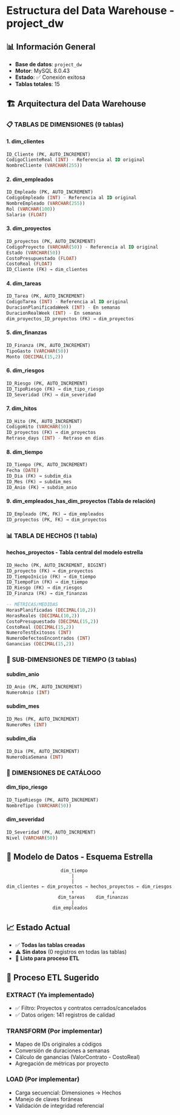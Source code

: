 # Estructura del Data Warehouse - project_dw

## 📊 Información General
- **Base de datos**: `project_dw`
- **Motor**: MySQL 8.0.43
- **Estado**: ✅ Conexión exitosa
- **Tablas totales**: 15

## 🏗️ Arquitectura del Data Warehouse

### 📋 **TABLAS DE DIMENSIONES (9 tablas)**

#### 1. **dim_clientes**
```sql
ID_Cliente (PK, AUTO_INCREMENT)
CodigoClienteReal (INT) - Referencia al ID original
NombreCliente (VARCHAR(255))
```

#### 2. **dim_empleados** 
```sql
ID_Empleado (PK, AUTO_INCREMENT)
CodigoEmpleado (INT) - Referencia al ID original
NombreEmpleado (VARCHAR(255))
Rol (VARCHAR(100))
Salario (FLOAT)
```

#### 3. **dim_proyectos**
```sql
ID_proyectos (PK, AUTO_INCREMENT)
CodigoProyecto (VARCHAR(50)) - Referencia al ID original
Estado (VARCHAR(50))
CostoPresupuestado (FLOAT)
CostoReal (FLOAT)
ID_Cliente (FK) → dim_clientes
```

#### 4. **dim_tareas**
```sql
ID_Tarea (PK, AUTO_INCREMENT)
CodigoTarea (INT) - Referencia al ID original
DuracionPlanificadaWeek (INT) - En semanas
DuracionRealWeek (INT) - En semanas
dim_proyectos_ID_proyectos (FK) → dim_proyectos
```

#### 5. **dim_finanzas**
```sql
ID_Finanza (PK, AUTO_INCREMENT)
TipoGasto (VARCHAR(50))
Monto (DECIMAL(15,2))
```

#### 6. **dim_riesgos**
```sql
ID_Riesgo (PK, AUTO_INCREMENT)
ID_TipoRiesgo (FK) → dim_tipo_riesgo
ID_Severidad (FK) → dim_severidad
```

#### 7. **dim_hitos**
```sql
ID_Hito (PK, AUTO_INCREMENT)
CodigoHito (VARCHAR(50))
ID_proyectos (FK) → dim_proyectos
Retraso_days (INT) - Retraso en días
```

#### 8. **dim_tiempo**
```sql
ID_Tiempo (PK, AUTO_INCREMENT)
Fecha (DATE)
ID_Dia (FK) → subdim_dia
ID_Mes (FK) → subdim_mes
ID_Anio (FK) → subdim_anio
```

#### 9. **dim_empleados_has_dim_proyectos** (Tabla de relación)
```sql
ID_Empleado (PK, FK) → dim_empleados
ID_proyectos (PK, FK) → dim_proyectos
```

### 📊 **TABLA DE HECHOS (1 tabla)**

#### **hechos_proyectos** - Tabla central del modelo estrella
```sql
ID_Hecho (PK, AUTO_INCREMENT, BIGINT)
ID_proyecto (FK) → dim_proyectos
ID_TiempoInicio (FK) → dim_tiempo
ID_TiempoFin (FK) → dim_tiempo
ID_Riesgo (FK) → dim_riesgos
ID_Finanza (FK) → dim_finanzas

-- MÉTRICAS/MEDIDAS
HorasPlanificadas (DECIMAL(10,2))
HorasReales (DECIMAL(10,2))
CostoPresupuestado (DECIMAL(15,2))
CostoReal (DECIMAL(15,2))
NumeroTestExitosos (INT)
NumeroDefectosEncontrados (INT)
Ganancias (DECIMAL(15,2))
```

### 📅 **SUB-DIMENSIONES DE TIEMPO (3 tablas)**

#### **subdim_anio**
```sql
ID_Anio (PK, AUTO_INCREMENT)
NumeroAnio (INT)
```

#### **subdim_mes**
```sql
ID_Mes (PK, AUTO_INCREMENT)
NumeroMes (INT)
```

#### **subdim_dia**
```sql
ID_Dia (PK, AUTO_INCREMENT)
NumeroDiaSemana (INT)
```

### 🔗 **DIMENSIONES DE CATÁLOGO**

#### **dim_tipo_riesgo**
```sql
ID_TipoRiesgo (PK, AUTO_INCREMENT)
NombreTipo (VARCHAR(50))
```

#### **dim_severidad**
```sql
ID_Severidad (PK, AUTO_INCREMENT)
Nivel (VARCHAR(50))
```

## 🎯 **Modelo de Datos - Esquema Estrella**

```
                    dim_tiempo
                        |
                        |
dim_clientes ← dim_proyectos → hechos_proyectos ← dim_riesgos
                        ↑              ↓
                   dim_tareas    dim_finanzas
                        |
                 dim_empleados
```

## 📈 **Estado Actual**
- ✅ **Todas las tablas creadas**
- ⚠️ **Sin datos** (0 registros en todas las tablas)
- 🎯 **Listo para proceso ETL**

## 🔄 **Proceso ETL Sugerido**

### **EXTRACT** (Ya implementado)
- ✅ Filtro: Proyectos y contratos cerrados/cancelados
- ✅ Datos origen: 141 registros de calidad

### **TRANSFORM** (Por implementar)
- Mapeo de IDs originales a códigos
- Conversión de duraciones a semanas
- Cálculo de ganancias (ValorContrato - CostoReal)
- Agregación de métricas por proyecto

### **LOAD** (Por implementar)
- Carga secuencial: Dimensiones → Hechos
- Manejo de claves foráneas
- Validación de integridad referencial